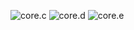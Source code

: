 ![core.c](https://raw.github.com/ccworld1000/CCRaku/master/core.c.svg?sanitize=true)
![core.d](https://raw.github.com/ccworld1000/CCRaku/master/core.d.svg?sanitize=true)
![core.e](https://raw.github.com/ccworld1000/CCRaku/master/core.e.svg?sanitize=true)
